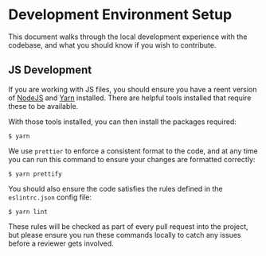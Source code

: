 # Development Environment Setup

This document walks through the local development experience with the codebase,
and what you should know if you wish to contribute.

## JS Development

If you are working with JS files, you should ensure you have a reent version of
[NodeJS](https://nodejs.org) and [Yarn](https://yarnpkg.com/) installed. There
are helpful tools installed that require these to be available.

With those tools installed, you can then install the packages required:

```shellsession
$ yarn
```

We use `prettier` to enforce a consistent format to the code, and at any time
you can run this command to ensure your changes are formatted correctly:

```shellsession
$ yarn prettify
```

You should also ensure the code satisfies the rules defined in the `eslintrc.json`
config file:

```shellsession
$ yarn lint
```

These rules will be checked as part of every pull request into the project, but
please ensure you run these commands locally to catch any issues before a
reviewer gets involved.
